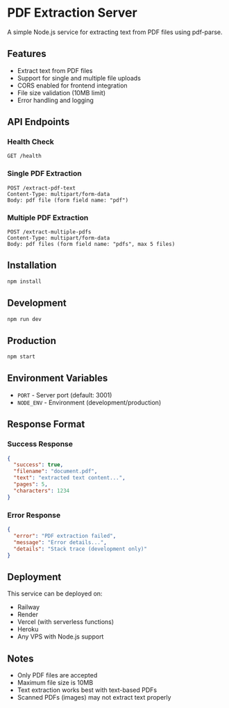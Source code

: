 # PDF Extraction Server

A simple Node.js service for extracting text from PDF files using pdf-parse.

## Features

- Extract text from PDF files
- Support for single and multiple file uploads
- CORS enabled for frontend integration
- File size validation (10MB limit)
- Error handling and logging

## API Endpoints

### Health Check
```
GET /health
```

### Single PDF Extraction
```
POST /extract-pdf-text
Content-Type: multipart/form-data
Body: pdf file (form field name: "pdf")
```

### Multiple PDF Extraction
```
POST /extract-multiple-pdfs
Content-Type: multipart/form-data
Body: pdf files (form field name: "pdfs", max 5 files)
```

## Installation

```bash
npm install
```

## Development

```bash
npm run dev
```

## Production

```bash
npm start
```

## Environment Variables

- `PORT` - Server port (default: 3001)
- `NODE_ENV` - Environment (development/production)

## Response Format

### Success Response
```json
{
  "success": true,
  "filename": "document.pdf",
  "text": "extracted text content...",
  "pages": 5,
  "characters": 1234
}
```

### Error Response
```json
{
  "error": "PDF extraction failed",
  "message": "Error details...",
  "details": "Stack trace (development only)"
}
```

## Deployment

This service can be deployed on:
- Railway
- Render
- Vercel (with serverless functions)
- Heroku
- Any VPS with Node.js support

## Notes

- Only PDF files are accepted
- Maximum file size is 10MB
- Text extraction works best with text-based PDFs
- Scanned PDFs (images) may not extract text properly
